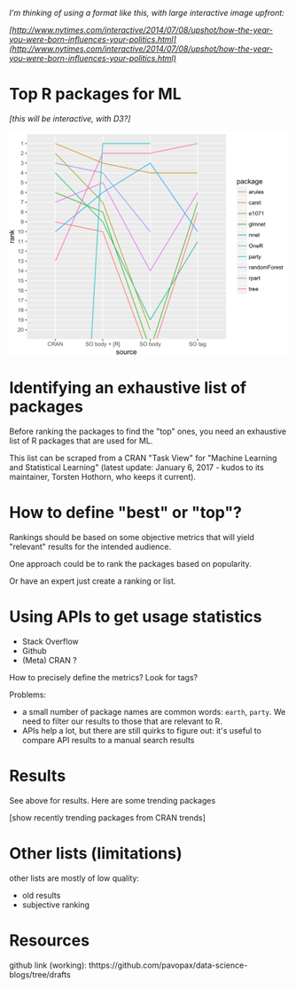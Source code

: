 *I'm thinking of using a format like this, with large interactive image upfront:*

*[http://www.nytimes.com/interactive/2014/07/08/upshot/how-the-year-you-were-born-influences-your-politics.html](http://www.nytimes.com/interactive/2014/07/08/upshot/how-the-year-you-were-born-influences-your-politics.html)*


# Top R packages for ML

*[this will be interactive, with D3?]*

<img src="img/ranks.png" width=600px></img>




# Identifying an exhaustive list of packages

Before ranking the packages to find the "top" ones, you need an exhaustive list
of R packages that are used for ML. 

This list can be scraped from a CRAN "Task View" for "Machine Learning and
Statistical Learning" (latest update: January 6, 2017 - kudos to its
maintainer, Torsten Hothorn, who keeps it current).


# How to define "best" or "top"?

Rankings should be based on some objective metrics that will yield "relevant"
results for the intended audience. 

One approach could be to rank the packages based on popularity.

Or have an expert just create a ranking or list.

# Using APIs to get usage statistics 


  * Stack Overflow
  * Github
  * (Meta) CRAN ?

How to precisely define the metrics? Look for tags?

Problems:

  * a small number of package names are common words: `earth`, `party`. We need
    to filter our results to those that are relevant to R.
  * APIs help a lot, but there are still quirks to figure out: it's useful to
    compare API results to a manual search results


# Results

See above for results. Here are some trending packages

[show recently trending packages from CRAN trends]


# Other lists (limitations)

other lists are mostly of low quality:

  * old results
  * subjective ranking



# Resources

github link (working): thttps://github.com/pavopax/data-science-blogs/tree/drafts


